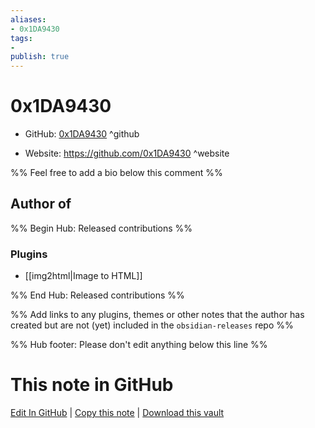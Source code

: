 ```yaml
---
aliases:
- 0x1DA9430
tags:
- 
publish: true
---
```


# 0x1DA9430

- GitHub: [0x1DA9430](https://github.com/0x1DA9430/) ^github
<!-- - Discord: `@` ^discord-->
- Website: <https://github.com/0x1DA9430> ^website
<!-- - [[Publish sites|Publish site]]: <https://> ^publish-->

%% Feel free to add a bio below this comment %%


## Author of

%% Begin Hub: Released contributions %%
### Plugins
- [[img2html|Image to HTML]]

%% End Hub: Released contributions %%

%% Add links to any plugins, themes or other notes that the author has created but are not (yet) included in the `obsidian-releases` repo %%

<!--
### Unlisted plugins
-->

<!--
### Others
-->

<!--
## Sponsor this author
-->

<!-- - [[GitHub sponsors]]: [Sponsor @0x1DA9430 on GitHub Sponsors](https://github.com/sponsors/0x1DA9430) ^github-sponsor-->
<!-- - [[Buy me a coffee]]: <https://> ^buy-me-a-coffee-->
<!-- - [[PayPal]]: <https://> ^paypal-->
<!-- - [[Patreon]]: <https://> ^patreon-->

<!--
## Follow this author
-->

<!-- - [[YouTube Channels|On YouTube]]: <https://> ^youtube-->
<!-- - Twitter: <https://> ^twitter-->
<!-- - ... -->

%% Hub footer: Please don't edit anything below this line %%

# This note in GitHub

<span class="git-footer">[Edit In GitHub](https://github.dev/obsidian-community/obsidian-hub/blob/main/01%20-%20Community/People/0x1DA9430.md "git-hub-edit-note") | [Copy this note](https://raw.githubusercontent.com/obsidian-community/obsidian-hub/main/01%20-%20Community/People/0x1DA9430.md "git-hub-copy-note") | [Download this vault](https://github.com/obsidian-community/obsidian-hub/archive/refs/heads/main.zip "git-hub-download-vault") </span>
